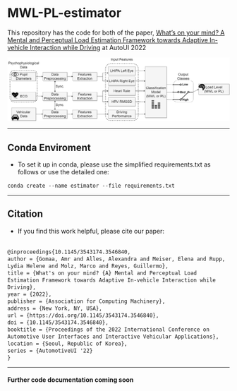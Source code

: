 # MWL-PL-estimator #

This repository has the code for both of the paper, [What’s on your mind? A Mental and Perceptual Load Estimation Framework towards Adaptive In-vehicle Interaction while Driving](https://arxiv.org/pdf/2208.05564.pdf) at AutoUI 2022

![alt text](https://github.com/amrgomaaelhady/MWL-PL-estimator/blob/main/Fig.png)

- - -

## Conda Enviroment ##
- To set it up in conda, please use the simplified requirements.txt as follows or use the detailed one:
```
conda create --name estimator --file requirements.txt
```
- - -
## Citation ##

- If you find this work helpful, please cite our paper:
```

@inproceedings{10.1145/3543174.3546840,
author = {Gomaa, Amr and Alles, Alexandra and Meiser, Elena and Rupp, Lydia Helene and Molz, Marco and Reyes, Guillermo},
title = {What's on your mind? {A} Mental and Perceptual Load Estimation Framework towards Adaptive In-vehicle Interaction while Driving},
year = {2022},
publisher = {Association for Computing Machinery},
address = {New York, NY, USA},
url = {https://doi.org/10.1145/3543174.3546840},
doi = {10.1145/3543174.3546840},
booktitle = {Proceedings of the 2022 International Conference on Automotive User Interfaces and Interactive Vehicular Applications},
location = {Seoul, Republic of Korea},
series = {AutomotiveUI '22}
}

```
- - -

#### Further code documentation coming soon ####
